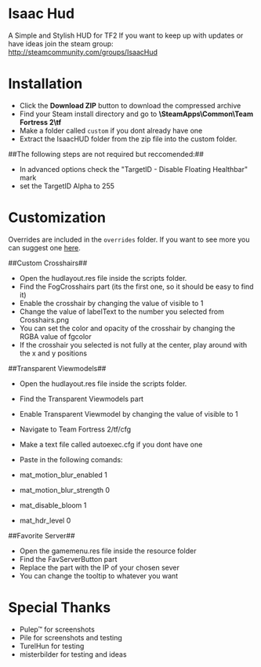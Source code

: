 # Isaac Hud

A Simple and Stylish HUD for TF2
If you want to keep up with updates or have ideas join the steam group:
http://steamcommunity.com/groups/IsaacHud

# Installation 

* Click the **Download ZIP** button to download the compressed archive
* Find your Steam install directory and go to **\SteamApps\Common\Team Fortress 2\tf**
* Make a folder called `custom` if you dont already have one
* Extract the IsaacHUD folder from the zip file into the custom folder.

##The following steps are not required but reccomended:##

* In advanced options check the "TargetID - Disable Floating Healthbar" mark
* set the TargetID Alpha to 255

# Customization

Overrides are included in the `overrides` folder. If you want to see more you can suggest one [here](http://steamcommunity.com/groups/IsaacHud/discussions/0/523897277918200508/).

##Custom Crosshairs##

* Open the hudlayout.res file inside the scripts folder.
* Find the FogCrosshairs part (its the first one, so it should be easy to find it)
* Enable the crosshair by changing the value of visible to 1
* Change the value of labelText to the number you selected from Crosshairs.png
* You can set the color and opacity of the crosshair by changing the RGBA value of fgcolor
* If the crosshair you selected is not fully at the center, play around with the x and y positions

##Transparent Viewmodels##

* Open the hudlayout.res file inside the scripts folder.
* Find the Transparent Viewmodels part
* Enable Transparent Viewmodel by changing the value of visible to 1
* Navigate to Team Fortress 2/tf/cfg
* Make a text file called autoexec.cfg if you dont have one
* Paste in the following comands:

* mat_motion_blur_enabled 1
* mat_motion_blur_strength 0
* mat_disable_bloom 1
* mat_hdr_level 0

##Favorite Server##

* Open the gamemenu.res file inside the resource folder
* Find the FavServerButton part
* Replace the <IP> part with the IP of your chosen sever
* You can change the tooltip to whatever you want


# Special Thanks

* Pulep™ for screenshots
* Pile for screenshots and testing
* TurelHun for testing
* misterbilder for testing and ideas
